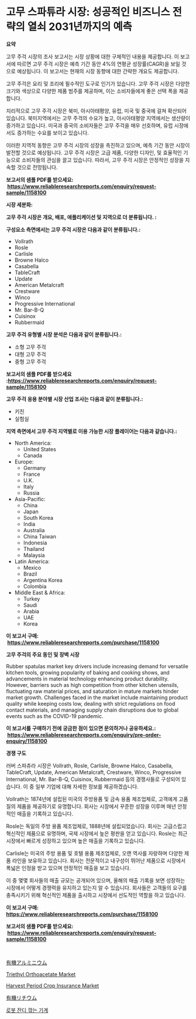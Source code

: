 <p><h1>고무 스파튜라 시장: 성공적인 비즈니스 전략의 열쇠 2031년까지의 예측</h1></p><p><strong>요약</strong></p>
<p><p>고무 주걱 시장의 조사 보고서는 시장 상황에 대한 구체적인 내용을 제공합니다. 이 보고서에 따르면 고무 주걱 시장은 예측 기간 동안 4%의 연평균 성장률(CAGR)을 보일 것으로 예상됩니다. 이 보고서는 현재의 시장 동향에 대한 간략한 개요도 제공합니다.</p><p>고무 주걱은 요리 및 조리에 필수적인 도구로 인기가 있습니다. 고무 주걱 시장은 다양한 크기와 색상으로 다양한 제품 범주를 제공하며, 이는 소비자들에게 좋은 선택 폭을 제공합니다.</p><p>지리적으로 고무 주걱 시장은 북미, 아시아태평양, 유럽, 미국 및 중국에 걸쳐 확산되어 있습니다. 북미지역에서는 고무 주걱의 수요가 높고, 아시아태평양 지역에서는 생산량이 증가하고 있습니다. 미국과 중국의 소비자들은 고무 주걱을 매우 선호하며, 유럽 시장에서도 증가하는 수요를 보이고 있습니다.</p><p>이러한 지역적 동향은 고무 주걱 시장의 성장을 촉진하고 있으며, 예측 기간 동안 시장이 발전할 것으로 예상됩니다. 고무 주걱 시장은 고급 제품, 다양한 디자인, 및 효율적인 기능으로 소비자들의 관심을 끌고 있습니다. 따라서, 고무 주걱 시장은 안정적인 성장을 지속할 것으로 전망됩니다.</p></p>
<p><strong>보고서의 샘플 PDF를 받으세요: &nbsp;<a href="https://www.reliableresearchreports.com/enquiry/request-sample/1158100">https://www.reliableresearchreports.com/enquiry/request-sample/1158100</a></strong></p>
<p><strong>시장 세분화:</strong></p>
<p><strong> 고무 주걱 시장은 개요, 배포, 애플리케이션 및 지역으로 더 분류됩니다. :</strong></p>
<p><strong>구성요소 측면에서는 고무 주걱 시장은 다음과 같이 분류됩니다.:</strong></p>
<p><ul><li>Vollrath</li><li>Rosle</li><li>Carlisle</li><li>Browne Halco</li><li>Casabella</li><li>TableCraft</li><li>Update</li><li>American Metalcraft</li><li>Crestware</li><li>Winco</li><li>Progressive International</li><li>Mr. Bar-B-Q</li><li>Cuisinox</li><li>Rubbermaid</li></ul></p>
<p><strong> 고무 주걱 유형별 시장 분석은 다음과 같이 분류됩니다.:</strong></p>
<p><ul><li>소형 고무 주걱</li><li>대형 고무 주걱</li><li>중형 고무 주걱</li></ul></p>
<p><strong>보고서의 샘플 PDF를 받으세요 :<a href="https://www.reliableresearchreports.com/enquiry/request-sample/1158100">https://www.reliableresearchreports.com/enquiry/request-sample/1158100</a></strong></p>
<p><strong> 고무 주걱 응용 분야별 시장 산업 조사는 다음과 같이 분류됩니다.:</strong></p>
<p><ul><li>키친</li><li>실험실</li></ul></p>
<p><strong>지역 측면에서 고무 주걱 지역별로 이용 가능한 시장 플레이어는 다음과 같습니다.:</strong></p>
<p><ul>
    <li>
        North America:
        <ul>
            <li>United States</li>
            <li>Canada</li>
        </ul>
    </li>
    <li>
        Europe:
        <ul>
            <li>Germany</li>
            <li>France</li>
            <li>U.K.</li>
            <li>Italy</li>
            <li>Russia</li>
        </ul>
    </li>
    <li>
        Asia-Pacific:
        <ul>
            <li>China</li>
            <li>Japan</li>
            <li>South Korea</li>
            <li>India</li>
            <li>Australia</li>
            <li>China Taiwan</li>
            <li>Indonesia</li>
            <li>Thailand</li>
            <li>Malaysia</li>
        </ul>
    </li>
    <li>
        Latin America:
        <ul>
            <li>Mexico</li>
            <li>Brazil</li>
            <li>Argentina Korea</li>
            <li>Colombia</li>
        </ul>
    </li>
    <li>
        Middle East & Africa:
        <ul>
            <li>Turkey</li>
            <li>Saudi</li>
            <li>Arabia</li>
            <li>UAE</li>
            <li>Korea</li>
        </ul>
    </li>
    </ul></p>
<p><strong>이 보고서 구매: &nbsp;<a href="https://www.reliableresearchreports.com/purchase/1158100">https://www.reliableresearchreports.com/purchase/1158100</a></strong></p>
<p><strong>고무 주걱의 주요 동인 및 장벽 시장</strong></p>
<p><p>Rubber spatulas market key drivers include increasing demand for versatile kitchen tools, growing popularity of baking and cooking shows, and advancements in material technology enhancing product durability. However, barriers such as high competition from other kitchen utensils, fluctuating raw material prices, and saturation in mature markets hinder market growth. Challenges faced in the market include maintaining product quality while keeping costs low, dealing with strict regulations on food contact materials, and managing supply chain disruptions due to global events such as the COVID-19 pandemic.</p></p>
<p><strong>이 보고서를 구매하기 전에 궁금한 점이 있으면 문의하거나 공유하세요.: &nbsp;<a href="https://www.reliableresearchreports.com/enquiry/pre-order-enquiry/1158100">https://www.reliableresearchreports.com/enquiry/pre-order-enquiry/1158100</a></strong></p>
<p><strong>경쟁 구도</strong></p>
<p><p>러버 스파츄라 시장은 Vollrath, Rosle, Carlisle, Browne Halco, Casabella, TableCraft, Update, American Metalcraft, Crestware, Winco, Progressive International, Mr. Bar-B-Q, Cuisinox, Rubbermaid 등의 경쟁사들로 구성되어 있습니다. 이 중 일부 기업에 대해 자세한 정보를 제공하겠습니다.</p><p>Vollrath는 1874년에 설립된 미국의 주방용품 및 금속 용품 제조업체로, 고객에게 고품질의 제품을 제공하기로 유명합니다. 회사는 시장에서 꾸준한 성장을 이루며 매년 안정적인 매출을 기록하고 있습니다.</p><p>Rosle는 독일의 주방 용품 제조업체로, 1888년에 설립되었습니다. 회사는 고급스럽고 혁신적인 제품으로 유명하며, 국제 시장에서 높은 평판을 얻고 있습니다. Rosle는 최근 시장에서 빠르게 성장하고 있으며 높은 매출을 기록하고 있습니다.</p><p>Carlisle는 미국의 주방 용품 및 호텔 용품 제조업체로, 오랜 역사를 자랑하며 다양한 제품 라인을 보유하고 있습니다. 회사는 전문적이고 내구성이 뛰어난 제품으로 시장에서 폭넓은 인정을 받고 있으며 안정적인 매출을 보고 있습니다.</p><p>이 중 몇몇 회사들의 매출 규모는 공개되어 있으며, 올해의 매출 기록을 보면 성장하는 시장에서 어떻게 경쟁력을 유지하고 있는지 알 수 있습니다. 회사들은 고객들의 요구를 충족시키기 위해 혁신적인 제품을 출시하고 시장에서 선도적인 역할을 하고 있습니다.</p></p>
<p><strong>이 보고서 구매: &nbsp; <a href="https://www.reliableresearchreports.com/purchase/1158100">https://www.reliableresearchreports.com/purchase/1158100</a></strong></p>
<p><strong>보고서의 샘플 PDF를 받으세요: &nbsp;<a href="https://www.reliableresearchreports.com/enquiry/request-sample/1158100">https://www.reliableresearchreports.com/enquiry/request-sample/1158100</a></strong><strong></strong></p>
<p>&nbsp;</p>
<p><p><a href="https://github.com/ksxzwxabcuynh011/Market-Research-Report-List-1/blob/main/1485204191297.md">有機アルミニウム</a></p><p><a href="https://github.com/mahnoor2003/Market-Research-Report-List-3/blob/main/triethyl-orthoacetate-market.md">Triethyl Orthoacetate Market</a></p><p><a href="https://view.publitas.com/reportprime-1/harvest-period-crop-insurance-market-offers-provide-insightful-data-for-the-time-period-from-2023-to-2030-and-also-provide-analysis-based-on-application-type-and-region/">Harvest Period Crop Insurance Market</a></p><p><a href="https://github.com/mcbeesbxa270/Market-Research-Report-List-1/blob/main/4163463191298.md">有機リチウム</a></p><p><a href="https://github.com/vskv4779xr1/Market-Research-Report-List-1/blob/main/2978740191143.md">로봇 잔디 깎는 기계</a></p></p>